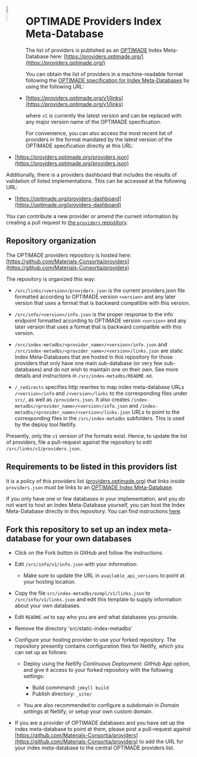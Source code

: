 <a href="https://www.optimade.org/"><img src="https://avatars0.githubusercontent.com/u/23107754" align="left" width="10%" ></a>

# OPTIMADE Providers Index Meta-Database

The list of providers is published as an [OPTIMADE](https://www.optimade.org/) Index Meta-Database here: [https://providers.optimade.org/](https://providers.optimade.org/)

You can obtain the list of providers in a machine-readable format following the [OPTIMADE specification for Index Meta-Databases](https://github.com/Materials-Consortia/OPTIMADE/blob/master/optimade.rst#index-meta-database) by using the following URL:

- [https://providers.optimade.org/v1/links](https://providers.optimade.org/v1/links)

where `v1` is currently the latest version and can be replaced with any major version name of the OPTIMADE specification.

For convenience, you can also access the most recent list of providers in the format mandated by the latest version of the OPTIMADE specification directly at this URL:

- [https://providers.optimade.org/providers.json](https://providers.optimade.org/providers.json)

Additionally, there is a providers dashboard that includes the results of validation of listed implementations.
This can be accessed at the following URL:

- [https://optimade.org/providers-dashboard](https://optimade.org/providers-dashboard)

You can contribute a new provider or amend the current information by creating a pull request to [the `providers` repository](https://github.com/Materials-Consortia/providers).

## Repository organization

The OPTIMADE providers repository is hosted here: [https://github.com/Materials-Consortia/providers](https://github.com/Materials-Consortia/providers)

The repository is organized this way:

- `/src/links/<version>/providers.json` is the current providers.json file formatted according to OPTIMADE version `<version>` and any later version that uses a format that is backward compatible with this version.

- `/src/info/<version>/info.json` is the proper response to the info endpoint formatted according to OPTIMADE version `<version>` and any later version that uses a format that is backward compatible with this version.

- `/src/index-metadbs/<provider_name>/<version>/info.json` and `/src/index-metadbs/<provider_name>/<version>/links.json` are static Index Meta-Databases that are hosted in this repository for those providers that only have one main sub-database (or very few sub-databases) and do not wish to maintain one on their own.
  See more details and instructions in `/src/index-metadbs/README.md`.

- `/_redirects` specifies http rewrites to map index meta-database URLs `/<version>/info` and `/<version>/links` to the corresponding files under `src/`, as well as `/providers.json`.
  It also creates `/index-metadbs/<provider_name>/<version>/info.json` and `/index-metadbs/<provider_name>/<version>/links.json` URLs to point to the corresponding files in the `/src/index-metadbs` subfolders.
  This is used by the deploy tool Netlify.

Presently, only the `v1` version of the formats exist.
Hence, to update the list of providers, file a pull-request against the repository to edit `/src/links/v1/providers.json`.

## Requirements to be listed in this providers list

It is a policy of this providers list ([providers.optimade.org](http://providers.optimade.org)) that links inside `providers.json` must be links to an [OPTIMADE Index Meta-Database](https://github.com/Materials-Consortia/OPTIMADE/blob/master/optimade.rst#index-meta-database).

If you only have one or few databases in your implementation, and you do not want to host an Index Meta-Database yourself, you can host the Index Meta-Database directly in this repository.
You can find instructions [here](./src/index-metadbs).

## Fork this repository to set up an index meta-database for your own databases

- Click on the Fork button in GitHub and follow the instructions.

- Edit `/src/info/v1/info.json` with your information:

  - Make sure to update the URL in `available_api_versions` to point at your hosting location.

- Copy the file `src/index-metadbs/exmpl/v1/links.json` to `/src/info/v1/links.json` and edit this template to supply information about your own databases.

- Edit `README.md` to say who you are and what databases you provide.

- Remove the directory 'src/static-index-metadbs'

- Configure your hosting provider to use your forked repository.
  The repository presently contains configuration files for Netlify, which you can set up as follows:

  - Deploy using the Netlify *Continuous Deployment: GitHub App* option, and give it access to your forked repository with the following settings:
  
    - Build commmand: `jekyll build`
    - Publish directory: `_site/`

  - You are also recommended to configure a subdomain in *Domain settings* at Netlify, or setup your own custom domain.

- If you are a provider of OPTIMADE databases and you have set up the index meta-database to point at them, please post a pull-request against [https://github.com/Materials-Consortia/providers](https://github.com/Materials-Consortia/providers) to add the URL for your index meta-database to the central OPTIMADE providers list.
